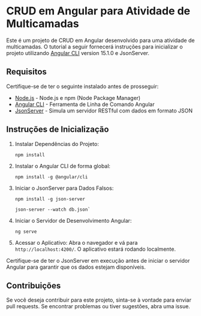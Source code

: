 # CRUD em Angular para Atividade de Multicamadas

Este é um projeto de CRUD em Angular desenvolvido para uma atividade de multicamadas. O tutorial a seguir fornecerá instruções para inicializar o projeto utilizando [Angular CLI](https://github.com/angular/angular-cli) version 15.1.0 e JsonServer.

## Requisitos

Certifique-se de ter o seguinte instalado antes de prosseguir:

- [Node.js](https://nodejs.org/) - Node.js e npm (Node Package Manager)
- [Angular CLI](https://angular.io/cli) - Ferramenta de Linha de Comando Angular
- [JsonServer](https://www.npmjs.com/package/json-server) - Simula um servidor RESTful com dados em formato JSON

## Instruções de Inicialização

1. Instalar Dependências do Projeto:

   ```
   npm install
   ```

2. Instalar o Angular CLI de forma global:

   ```
   npm install -g @angular/cli
   ```

3. Iniciar o JsonServer para Dados Falsos:

   ```
   npm install -g json-server

   json-server --watch db.json`
   ```

4. Iniciar o Servidor de Desenvolvimento Angular:

   ```
   ng serve
   ```

5. Acessar o Aplicativo:
   Abra o navegador e vá para `http://localhost:4200/`. O aplicativo estará rodando localmente.

Certifique-se de ter o JsonServer em execução antes de iniciar o servidor Angular para garantir que os dados estejam disponíveis.

## Contribuições

Se você deseja contribuir para este projeto, sinta-se à vontade para enviar pull requests. Se encontrar problemas ou tiver sugestões, abra uma issue.

